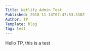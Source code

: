 ```yaml
---
Title: Netlify Admin Test
Published: 2018-11-14T07:47:53.330Z
Author: TP
Template: blog
Tag: test
---
```

Hello TP, this is a test
